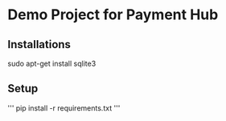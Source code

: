 # Demo Project for Payment Hub #

## Installations ##

sudo apt-get install sqlite3


## Setup ##

'''
pip install -r requirements.txt
'''
